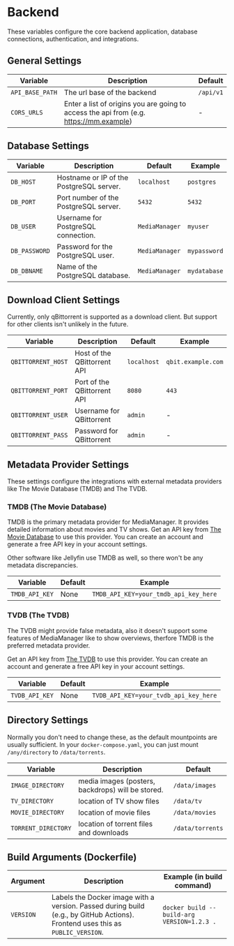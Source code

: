 # Backend

These variables configure the core backend application, database connections, authentication, and integrations.

<note>
    <include from="notes.topic" element-id="list-format"/>
</note>

## General Settings

| Variable        | Description                                                                            | Default   |
|-----------------|----------------------------------------------------------------------------------------|-----------|
| `API_BASE_PATH` | The url base of the backend                                                            | `/api/v1` |
| `CORS_URLS`     | Enter a list of origins you are going to access the api from (e.g. https://mm.example) | -         |

## Database Settings

| Variable      | Description                              | Default        | Example      |
|---------------|------------------------------------------|----------------|--------------|
| `DB_HOST`     | Hostname or IP of the PostgreSQL server. | `localhost`    | `postgres`   |
| `DB_PORT`     | Port number of the PostgreSQL server.    | `5432`         | `5432`       |
| `DB_USER`     | Username for PostgreSQL connection.      | `MediaManager` | `myuser`     |
| `DB_PASSWORD` | Password for the PostgreSQL user.        | `MediaManager` | `mypassword` |
| `DB_DBNAME`   | Name of the PostgreSQL database.         | `MediaManager` | `mydatabase` |

## Download Client Settings

Currently, only qBittorrent is supported as a download client. But support for other clients isn't unlikely in the
future.

| Variable           | Description                 | Default     | Example            |
|--------------------|-----------------------------|-------------|--------------------|
| `QBITTORRENT_HOST` | Host of the QBittorrent API | `localhost` | `qbit.example.com` |
| `QBITTORRENT_PORT` | Port of the QBittorrent API | `8080`      | `443`              |
| `QBITTORRENT_USER` | Username for QBittorrent    | `admin`     | -                  |
| `QBITTORRENT_PASS` | Password for QBittorrent    | `admin`     | -                  |

## Metadata Provider Settings

These settings configure the integrations with external metadata providers like The Movie Database (TMDB) and The TVDB.

### TMDB (The Movie Database)

TMDB is the primary metadata provider for MediaManager. It provides detailed information about movies and TV shows.
Get an API key from [The Movie Database](https://www.themoviedb.org/settings/api) to use this provider. You can create
an account and generate a free API key in your account settings.

<tip>
    Other software like Jellyfin use TMDB as well, so there won't be any metadata discrepancies.
</tip>

| Variable       | Default | Example                               |
|----------------|---------|---------------------------------------|
| `TMDB_API_KEY` | None    | `TMDB_API_KEY=your_tmdb_api_key_here` |

### TVDB (The TVDB)

<warning>
    The TVDB might provide false metadata, also it doesn't support some features of MediaManager like to show overviews, therfore TMDB is the preferred metadata provider. 
</warning>

Get an API key from [The TVDB](https://thetvdb.com/auth/register) to use this provider. You can create an account and
generate a free API key in your account settings.

| Variable       | Default | Example                               |
|----------------|---------|---------------------------------------|
| `TVDB_API_KEY` | None    | `TVDB_API_KEY=your_tvdb_api_key_here` |

## Directory Settings

<note>
    Normally you don't need to change these, as the default mountpoints are usually sufficient. In your <code>docker-compose.yaml</code>, you can just mount <code>/any/directory</code> to <code>/data/torrents</code>.
</note>

| Variable            | Description                                       | Default          |
|---------------------|---------------------------------------------------|------------------|
| `IMAGE_DIRECTORY`   | media images (posters, backdrops) will be stored. | `/data/images`   |
| `TV_DIRECTORY`      | location of TV show files                         | `/data/tv`       |
| `MOVIE_DIRECTORY`   | location of movie files                           | `/data/movies`   |
| `TORRENT_DIRECTORY` | location of torrent files and downloads           | `/data/torrents` |

## Build Arguments (Dockerfile)

| Argument  | Description                                                                                                                    | Example (in build command)                 |
|-----------|--------------------------------------------------------------------------------------------------------------------------------|--------------------------------------------|
| `VERSION` | Labels the Docker image with a version. Passed during build (e.g., by GitHub Actions). Frontend uses this as `PUBLIC_VERSION`. | `docker build --build-arg VERSION=1.2.3 .` |

